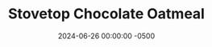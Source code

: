 ---
layout: post
title:  "Stovetop Chocolate Oatmeal"
date:   2024-06-26 00:00:00 -0500
categories:
- Recipes
- Breakfast
permalink: /recipes/stovetop-oatmeal
image: /assets/Food/Breakfast/Stovetop Oats/stove-oats.jpg
ing: stoveoats-ing
facts: stoveoats-facts
section1: In the pot
start2: Plain nonfat greek yogurt
section2: In the bowl
start3:
section3: 
start4: 
section4: 
start5: 
section5: 
Prep: 5
Rest: 
Cook: 5
Source1: https://m.youtube.com/watch?v=u0CV7uqqmu8
Source2: 
whisk: https://s.samsungfood.com/pbpAc
tags: 
- overnight oats
- oatmeal
- quick oats
- oats
- stovetop
- protein powder
- casein
- yogurt
- cashews
- nuts
- chopped nuts
- chocolate
- cocoa powder
Description: Most of the time, I just throw together oatmeal ingredients in a Tupperware, refrigerate overnight, and eat it cold the next day. Occasionally I'll do this in a bowl instead, and microwave them to eat it warm. But if you want to level your oatmeal up to the next level, consider making them on the stove. It's more work, but it's worth it if you have the time in the morning. This variation has nearly 50 g of protein, healthy fats from the cashews, and no added sugar
Instructions: 
- In a small dry pot over medium heat, add the oats and a tiny pinch of salt. Toast the oats for about 3 minutes, or until they smell nutty and start to darken. Toasting the oats brings out even more flavor<br><br>

- Pour in the milk, and let simmer for about 3 minutes with occasional stirring<br><br>

- Meanwhile, in a bowl, combine together yogurt and protein powder. Chop up some nuts (I'm using cashews here, but anything will work), and mix into the yogurt.  Optionally, add some sweetener to taste<br><br>

- After the oats are done simmering, add in the cocoa powder and cook for an additional minute. This blooming step deepens the chocolate flavor<br><br>

- Combine the warm oat mixture into the yogurt bowl, and mix together. Optionally top with any fresh fruit like berries or kiwi
---